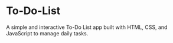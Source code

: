 # To-Do-List
A simple and interactive To-Do List app built with HTML, CSS, and JavaScript to manage daily tasks.
